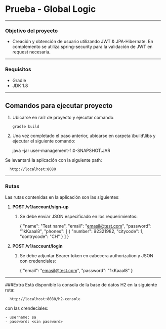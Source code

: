 # Prueba - Global Logic

---

### Objetivo del proyecto
- Creación y obtención de usuario utilizando JWT & JPA-Hibernate. En complemento se utiliza spring-security para la validación de JWT en request necesaria.

---

### Requisitos
- Gradle
- JDK 1.8

---

## Comandos para ejecutar proyecto
1. Ubicarse en raíz de proyecto y ejecutar comando:
   

       gradle build

2. Una vez completado el paso anterior, ubicarse en carpeta \build\libs y ejecutar el siguiente comando:

    
      java -jar user-management-1.0-SNAPSHOT.JAR

Se levantará la aplicación con la siguiente path:


      http://localhost:8080

---

### Rutas
Las rutas contenidas en la aplicación son las siguientes:
1. <b> POST /v1/account/sign-up </b>
   
   1. Se debe enviar JSON especificado en los requerimientos:


         {
            "name": "Test name",
            "email": "emasil@test.com",
            "password": "1kKaaal8",
            "phones": [
                  {
                     "number": 92321982,
                     "citycode": 1,
                     "contrycode": "CH"
                  }
               ]
            }
   

2. <b> POST /v1/account/login </b>

   1. Se debe adjuntar Bearer token en cabecera authorization y JSON con credenciales:
   
   
      { "email": "emasil@test.com", "password": "1kKaaal8" }

---

###Extra
Está disponible la consola de la base de datos H2 en la siguiente ruta:


      http://localhost:8080/h2-console


con las crendeciales:

    - username: sa
    - password: <sin password>